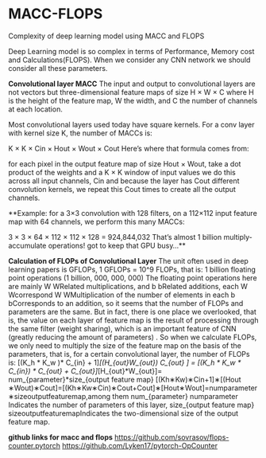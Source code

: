 # MACC-FLOPS
Complexity of deep learning model using MACC and FLOPS


Deep Learning model is so complex in terms of Performance, Memory cost and Calculations(FLOPS).
When we consider any CNN network we should consider all these parameters.

**Convolutional layer MACC**
The input and output to convolutional layers are not vectors but three-dimensional feature maps of size H × W × C where H is the height of the feature map, W the width, and C the number of channels at each location.

Most convolutional layers used today have square kernels. For a conv layer with kernel size K, the number of MACCs is:

K × K × Cin × Hout × Wout × Cout
Here’s where that formula comes from:

for each pixel in the output feature map of size Hout × Wout,
take a dot product of the weights and a K × K window of input values
we do this across all input channels, Cin
and because the layer has Cout different convolution kernels, we repeat this Cout times to create all the output channels.

**Example: for a 3×3 convolution with 128 filters, on a 112×112 input feature map with 64 channels, we perform this many MACCs:

3 × 3 × 64 × 112 × 112 × 128 = 924,844,032
That’s almost 1 billion multiply-accumulate operations! got to keep that GPU busy…**

**Calculation of FLOPs of Convolutional Layer**
The unit often used in deep learning papers is GFLOPs, 1 GFLOPs = 10^9 FLOPs, that is: 1 billion floating point operations (1 billion, 000, 000, 000)
The floating point operations here are mainly W WRelated multiplications, and b bRelated additions, each W Wcorrespond W WMultiplication of the number of elements in each b bCorresponds to an addition, so it seems that the number of FLOPs and parameters are the same. But in fact, there is one place we overlooked, that is, the value on each layer of feature map is the result of processing through the same filter (weight sharing), which is an important feature of CNN (greatly reducing the amount of parameters) . So when we calculate FLOPs, we only need to multiply the size of the feature map on the basis of the parameters, that is, for a certain convolutional layer, the number of FLOPs is: [(K_h * K_w )* C_{in} + 1]*[(H_{out}*W_{out})* C_{out} ] = [(K_h * K_w * C_{in}) * C_{out} + C_{out}]*[H_{out}*W_{out}]= num_{parameter}*size_{output feature map} [(Kh​∗Kw​)∗Cin​+1]∗[(Hout​∗Wout​)∗Cout​]=[(Kh​∗Kw​∗Cin​)∗Cout​+Cout​]∗[Hout​∗Wout​]=numparameter​∗sizeoutputfeaturemap​,among them num_{parameter} numparameter​Indicates the number of parameters of this layer, size_{output feature map} sizeoutputfeaturemap​Indicates the two-dimensional size of the output feature map.

**github links for macc and flops**
https://github.com/sovrasov/flops-counter.pytorch
https://github.com/Lyken17/pytorch-OpCounter
